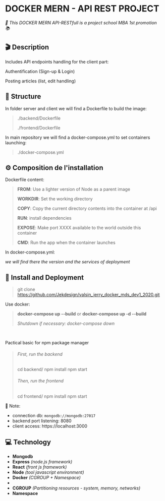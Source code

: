 # DOCKER MERN - API REST PROJECT

###### _:school: This DOCKER MERN API-RESTfull is a project school MBA 1st promotion :books:_

## **🎬 Description**

Includes API endpoints handling for the client part:

Authentification (Sign-up & Login)

Posting articles (list, edit handling)
<br/>

## **🧱 Structure**

In folder server and client we will find a Dockerfile to build the image:

> ./backend/Dockerfile
>
> ./frontend/Dockerfile

In main repository we will find a docker-compose.yml to set containers launching:

> ./docker-compose.yml
> <br/>

## **⚙️ Composition de l'installation**

Dockerfile content:

> **FROM**: Use a lighter version of Node as a parent image
>
> **WORKDIR**: Set the working directory
>
> **COPY**: Copy the current directory contents into the container at /api
>
> **RUN**: install dependencies
>
> **EXPOSE**: Make port XXXX available to the world outside this container
>
> **CMD**: Run the app when the container launches

In docker-compose.yml:

_we will find there the version and the services of deployment_

## **:rocket: Install and Deployment**

> git clone https://github.com/Jekdesign/valsin_jerry_docker_mds_dev1_2020.git

Use docker:

> **docker-compose up --build** or **docker-compose up -d --build**
>
> _Shutdown if necessary: docker-compose down_

<br/>

Pactical basic for npm package manager

> ###### First, run the backend
>
> cd backend/
> npm install
> npm start
>
> ###### Then, run the frontend
>
> cd frontend/
> npm install
> npm start
> <br/>

:memo: Note:

- connection db: `mongodb://mongodb:27017`
- backend port listening: 8080
- client access: https://localhost:3000
  <br/>

## **💻 Technology**

- **Mongodb**
- **Express** _(node.js framework)_
- **React** _(front js framework)_
- **Node** _(tool javascript environment)_
- **Docker** _(CGROUP + Namespace)_
-
- **CGROUP** _(Partitioning resources - system, memory, networks)_
- **Namespace**
